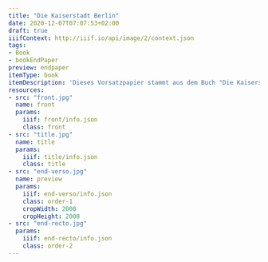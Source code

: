 ```yaml
---
title: "Die Kaiserstadt Berlin"
date: 2020-12-07T07:07:53+02:00
draft: true
iiifContext: http://iiif.io/api/image/2/context.json
tags:
- Book
- bookEndPaper
preview: endpaper
itemType: book
itemDescription: 'Dieses Vorsatzpapier stammt aus dem Buch "Die Kaiserstadt Berlin, Charlottenburg und Potsdam", 3. verbesserte Auflage, erschienen ca. 1908 bei E.H. Schroeder, Berlin. <a class="worldcat" href="http://www.worldcat.org/oclc/67823231">&nbsp;</a>'
resources:
- src: "front.jpg"
  name: front
  params:
    iiif: front/info.json
    class: front
- src: "title.jpg"
  name: title
  params:
    iiif: title/info.json
    class: title
- src: "end-verso.jpg"
  name: preview
  params:
    iiif: end-verso/info.json
    class: order-1
    cropWidth: 2000
    cropHeight: 2000
- src: "end-recto.jpg"
  params:
    iiif: end-recto/info.json
    class: order-2
---
```



<!--more-->
